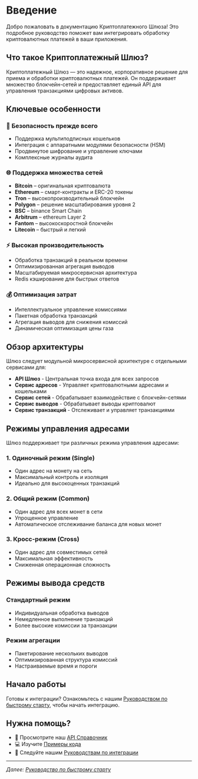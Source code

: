 # Введение

Добро пожаловать в документацию Криптоплатежного Шлюза! Это подробное руководство поможет вам интегрировать обработку криптовалютных платежей в ваши приложения.

## Что такое Криптоплатежный Шлюз?

Криптоплатежный Шлюз — это надежное, корпоративное решение для приема и обработки криптовалютных платежей. Он поддерживает множество блокчейн-сетей и предоставляет единый API для управления транзакциями цифровых активов.

## Ключевые особенности

### 🔐 **Безопасность прежде всего**
- Поддержка мультиподписных кошельков
- Интеграция с аппаратными модулями безопасности (HSM)
- Продвинутое шифрование и управление ключами
- Комплексные журналы аудита

### 🌐 **Поддержка множества сетей**
- **Bitcoin** – оригинальная криптовалюта
- **Ethereum** – смарт-контракты и ERC-20 токены
- **Tron** – высокопроизводительный блокчейн
- **Polygon** – решение масштабирования уровня 2
- **BSC** – binance Smart Chain
- **Arbitrum** – ethereum Layer 2
- **Fantom** – высокоскоростной блокчейн
- **Litecoin** – быстрый и легкий

### ⚡ **Высокая производительность**
- Обработка транзакций в реальном времени
- Оптимизированная агрегация выводов
- Масштабируемая микросервисная архитектура
- Redis кэширование для быстрых ответов

### 💰 **Оптимизация затрат**
- Интеллектуальное управление комиссиями
- Пакетная обработка транзакций
- Агрегация выводов для снижения комиссий
- Динамическая оптимизация цены газа

## Обзор архитектуры

Шлюз следует модульной микросервисной архитектуре с отдельными сервисами для:

- **API Шлюз** - Центральная точка входа для всех запросов
- **Сервис адресов** - Управляет криптовалютными адресами и кошельками
- **Сервис сетей** - Обрабатывает взаимодействие с блокчейн-сетями
- **Сервис выводов** - Обрабатывает выводы криптовалют
- **Сервис транзакций** - Отслеживает и управляет транзакциями

## Режимы управления адресами

Шлюз поддерживает три различных режима управления адресами:

### 1. Одиночный режим (Single)
- Один адрес на монету на сеть
- Максимальный контроль и изоляция
- Идеально для высокоценных транзакций

### 2. Общий режим (Common)
- Один адрес для всех монет в сети
- Упрощенное управление
- Автоматическое отслеживание баланса для новых монет

### 3. Кросс-режим (Cross)
- Один адрес для совместимых сетей
- Максимальная эффективность
- Сниженная операционная сложность

## Режимы вывода средств

### Стандартный режим
- Индивидуальная обработка выводов
- Немедленное выполнение транзакций
- Более высокие комиссии за транзакции

### Режим агрегации
- Пакетирование нескольких выводов
- Оптимизированная структура комиссий
- Настраиваемые время и пороги

## Начало работы

Готовы к интеграции? Ознакомьтесь с нашим [Руководством по быстрому старту](./quick-start.md), чтобы начать интеграцию.

## Нужна помощь?

- 📖 Просмотрите наш [API Справочник](../api/overview.md)
- 💻 Изучите [Примеры кода](../examples/basic-usage.md)
- 🔧 Следуйте нашим [Руководствам по интеграции](../integration/getting-started.md)

---

*Далее: [Руководство по быстрому старту](./quick-start.md)* 